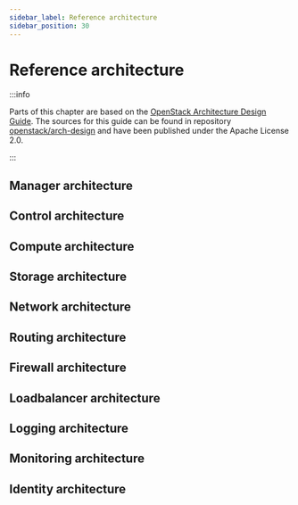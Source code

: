 ```yaml
---
sidebar_label: Reference architecture
sidebar_position: 30
---
```


# Reference architecture

:::info

Parts of this chapter are based on the [OpenStack Architecture Design Guide](https://docs.openstack.org/arch-design/index.html).
The sources for this guide can be found in repository [openstack/arch-design](https://github.com/openstack/arch-design)
and have been published under the Apache License 2.0.

:::

## Manager architecture

## Control architecture

## Compute architecture

## Storage architecture

## Network architecture

## Routing architecture

## Firewall architecture

## Loadbalancer architecture

## Logging architecture

## Monitoring architecture

## Identity architecture
